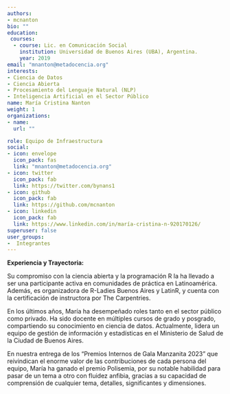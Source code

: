 ```yaml
---
authors:
- mcnanton
bio: ""
education: 
 courses:
  - course: Lic. en Comunicación Social
    institution: Universidad de Buenos Aires (UBA), Argentina.
    year: 2019
email: "mnanton@metadocencia.org"
interests:
- Ciencia de Datos
- Ciencia Abierta
- Procesamiento del Lenguaje Natural (NLP)
- Inteligencia Artificial en el Sector Público
name: María Cristina Nanton 
weight: 1
organizations:
- name: 
  url: ""

role: Equipo de Infraestructura
social:
- icon: envelope
  icon_pack: fas
  link: "mnanton@metadocencia.org"
- icon: twitter
  icon_pack: fab
  link: https://twitter.com/bynans1
- icon: github
  icon_pack: fab
  link: https://github.com/mcnanton
- icon: linkedin
  icon_pack: fab
  link: https://www.linkedin.com/in/maría-cristina-n-920170126/
superuser: false
user_groups:
-  Integrantes
---
```


**Experiencia y Trayectoria:**

Su compromiso con la ciencia abierta y la programación R la ha llevado a ser una participante activa en comunidades de práctica en Latinoamérica. 
Además, es organizadora de R-Ladies Buenos Aires y LatinR, y cuenta con la certificación de instructora por The Carpentries.

En los últimos años, María ha desempeñado roles tanto en el sector público como privado. 
Ha sido docente en múltiples cursos de grado y posgrado, compartiendo su conocimiento en ciencia de datos. 
Actualmente, lidera un equipo de gestión de información y estadísticas en el Ministerio de Salud de la Ciudad de Buenos Aires. 

En nuestra entrega de los “Premios Internos de Gala Manzanita 2023” que reivindican el enorme valor de las contribuciones de cada persona del equipo, María ha ganado el premio Polisemia, por su notable habilidad para pasar de un tema a otro con fluidez anfibia, gracias a su capacidad de comprensión de cualquier tema, detalles, significantes y dimensiones. 

